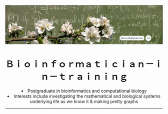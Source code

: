 <img src="https://github.com/AlicenJoyHenning/honours_2023/blob/main/images/00_other/profile.jpg?raw=true" alt="MasterHead">
<div style="text-align: center;">
  <h1 align="center">Ｂｉｏｉｎｆｏｒｍａｔｉｃｉａｎ－ｉｎ－ｔｒａｉｎｉｎｇ</newline></h1>

<div align="center">
  <li>Postgraduate in bioinformatics and computational biology</li>
  <li>Interests include investigating the mathematical and biological systems underlying life as we know it & making pretty graphs</li>
</div>
    <hr width="100%" size="2" align="center" >

